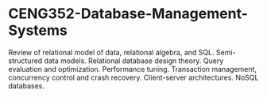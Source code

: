 # CENG352-Database-Management-Systems
Review of relational model of data, relational algebra, and SQL. Semi-structured data models. Relational database design theory. Query evaluation and optimization. Performance tuning. Transaction management, concurrency control and crash recovery. Client-server architectures. NoSQL databases. 
